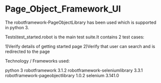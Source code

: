 # Page_Object_Framework_UI

The robotframework-PageObjectLibrary has been used which is supported in python 3.

Tests\test_started.robot is the main test suite.It contains 2 test cases:

1)Verify details of getting started page
2)Verify that user can search and is redirected to the page

Technology / Frameworks used:

  python 3
  robotframework 3.1.2
  robotframework-seleniumlibrary 3.3.1
  robotframework-pageobjectlibrary 1.0.2
  selenium 3.141.0
  
  
